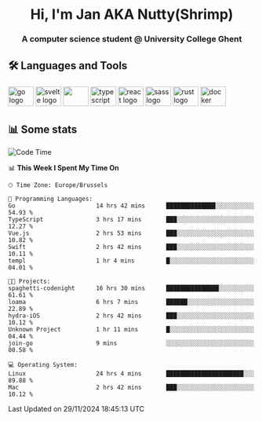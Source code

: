 <h1 align="center">Hi, I'm Jan AKA Nutty(Shrimp)</h1>
<h3 align="center">A computer science student @ University College Ghent</h3>

<h2 align="left">🛠️ Languages and Tools</h2>

###

<div align="left">
  <img src="https://cdn.jsdelivr.net/gh/devicons/devicon/icons/go/go-original.svg" height="40" width="52" alt="go logo"  />
  <img src="https://cdn.jsdelivr.net/gh/devicons/devicon@latest/icons/svelte/svelte-original.svg"  height="40" width="52" alt="svelte logo" />
  <img src="https://cdn.jsdelivr.net/gh/devicons/devicon@latest/icons/tailwindcss/tailwindcss-original.svg" height="40" width="52" />
  <img src="https://cdn.jsdelivr.net/gh/devicons/devicon/icons/typescript/typescript-original.svg" height="40" width="52" alt="typescript logo"  />
  <img src="https://cdn.jsdelivr.net/gh/devicons/devicon/icons/react/react-original.svg" height="40" width="52" alt="react logo"  />
  <img src="https://cdn.jsdelivr.net/gh/devicons/devicon/icons/sass/sass-original.svg" height="40" width="52" alt="sass logo"  />
  <img src="https://cdn.jsdelivr.net/gh/devicons/devicon@latest/icons/rust/rust-original.svg" height="40" width="52" alt="rust logo" />
  <img src="https://cdn.jsdelivr.net/gh/devicons/devicon/icons/docker/docker-original.svg" height="40" width="52" alt="docker logo"  />
</div>

<h2>📊 Some stats</h2>

<!--START_SECTION:waka-->
![Code Time](http://img.shields.io/badge/Code%20Time-5%2C302%20hrs%2019%20mins-blue)

📊 **This Week I Spent My Time On** 

```text
🕑︎ Time Zone: Europe/Brussels

💬 Programming Languages: 
Go                       14 hrs 42 mins      ██████████████░░░░░░░░░░░   54.93 % 
TypeScript               3 hrs 17 mins       ███░░░░░░░░░░░░░░░░░░░░░░   12.27 % 
Vue.js                   2 hrs 53 mins       ███░░░░░░░░░░░░░░░░░░░░░░   10.82 % 
Swift                    2 hrs 42 mins       ███░░░░░░░░░░░░░░░░░░░░░░   10.11 % 
templ                    1 hr 4 mins         █░░░░░░░░░░░░░░░░░░░░░░░░   04.01 % 

🐱‍💻 Projects: 
spaghetti-codenight      16 hrs 30 mins      ███████████████░░░░░░░░░░   61.61 % 
loama                    6 hrs 7 mins        ██████░░░░░░░░░░░░░░░░░░░   22.89 % 
hydra-iOS                2 hrs 42 mins       ███░░░░░░░░░░░░░░░░░░░░░░   10.12 % 
Unknown Project          1 hr 11 mins        █░░░░░░░░░░░░░░░░░░░░░░░░   04.44 % 
join-go                  9 mins              ░░░░░░░░░░░░░░░░░░░░░░░░░   00.58 % 

💻 Operating System: 
Linux                    24 hrs 4 mins       ██████████████████████░░░   89.88 % 
Mac                      2 hrs 42 mins       ███░░░░░░░░░░░░░░░░░░░░░░   10.12 % 
```


 Last Updated on 29/11/2024 18:45:13 UTC
<!--END_SECTION:waka-->
